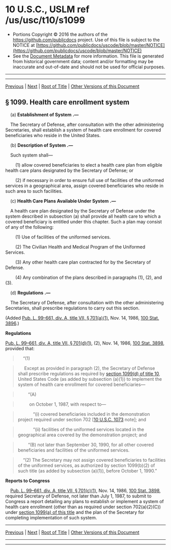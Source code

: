 ---
---

# 10 U.S.C., USLM ref /us/usc/t10/s1099

* Portions Copyright © 2016 the authors of the https://github.com/publicdocs project.
  Use of this file is subject to the NOTICE at [https://github.com/publicdocs/uscode/blob/master/NOTICE](https://github.com/publicdocs/uscode/blob/master/NOTICE)
* See the [Document Metadata](././../../../../../..//README.md) for more information.
  This file is generated from historical government data; content and/or formatting may be inaccurate and out-of-date and should not be used for official purposes.

----------
----------

[Previous](./../../../../../..//us/usc/t10/stA/ptII/ch55/m__us_usc_t10_s1098.md) | [Next](./../../../../../..//us/usc/t10/stA/ptII/ch55/m__us_usc_t10_s1100.md) | [Root of Title](./../../../../../../) | [Other Versions of this Document](https://publicdocs.github.io/go/links?ns=uslm&ref=%2Fus%2Fusc%2Ft10%2Fs1099)

## § 1099. Health care enrollment system

    (a)  __Establishment of System__  __.—__ 

    The Secretary of Defense, after consultation with the other administering Secretaries, shall establish a system of health care enrollment for covered beneficiaries who reside in the United States.

    (b)  __Description of System__  __.—__ 

    Such system shall—

        (1) allow covered beneficiaries to elect a health care plan from eligible health care plans designated by the Secretary of Defense; or

        (2) if necessary in order to ensure full use of facilities of the uniformed services in a geographical area, assign covered beneficiaries who reside in such area to such facilities.

    (c)  __Health Care Plans Available Under System__  __.—__ 

    A health care plan designated by the Secretary of Defense under the system described in subsection (a) shall provide all health care to which a covered beneficiary is entitled under this chapter. Such a plan may consist of any of the following:

        (1) Use of facilities of the uniformed services.

        (2) The Civilian Health and Medical Program of the Uniformed Services.

        (3) Any other health care plan contracted for by the Secretary of Defense.

        (4) Any combination of the plans described in paragraphs (1), (2), and (3).

    (d)  __Regulations__  __.—__ 

    The Secretary of Defense, after consultation with the other administering Secretaries, shall prescribe regulations to carry out this section.

(Added [Pub. L. 99–661, div. A, title VII, § 701(a)(1)][/us/pl/99/661/s701/a/1], Nov. 14, 1986, [100 Stat. 3896][/us/stat/100/3896].)

 __Regulations__ 

[Pub. L. 99–661, div. A, title VII, § 701(d)(1)][/us/pl/99/661/s701/d/1], (2), Nov. 14, 1986, [100 Stat. 3898][/us/stat/100/3898], provided that:

>     “(1)

>      Except as provided in paragraph (2), the Secretary of Defense shall prescribe regulations as required by [section 1099(d) of title 10][/us/usc/t10/s1099/d], United States Code (as added by subsection (a)(1)) to implement the system of health care enrollment for covered beneficiaries—

>         “(A)

>          on October 1, 1987, with respect to—

>             “(i) covered beneficiaries included in the demonstration project required under section 702 \[[10 U.S.C. 1073][/us/usc/t10/s1073] note\]; and

>             “(ii) facilities of the uniformed services located in the geographical area covered by the demonstration project; and

>         “(B) not later than September 30, 1990, for all other covered beneficiaries and facilities of the uniformed services.

>     “(2) The Secretary may not assign covered beneficiaries to facilities of the uniformed services, as authorized by section 1099(b)(2) of such title (as added by subsection (a)(1)), before October 1, 1990.”

 __Reports to Congress__ 

    [Pub. L. 99–661, div. A, title VII, § 701(c)(1)][/us/pl/99/661/s701/c/1], Nov. 14, 1986, [100 Stat. 3898][/us/stat/100/3898], required Secretary of Defense, not later than July 1, 1987, to submit to Congress a report detailing any plans to establish or implement a system of health care enrollment (other than as required under section 702(a)(2)(C)) under [section 1099(a) of this title][/us/usc/t10/s1099/a] and the plan of the Secretary for completing implementation of such system.

----------

[Previous](./../../../../../..//us/usc/t10/stA/ptII/ch55/m__us_usc_t10_s1098.md) | [Next](./../../../../../..//us/usc/t10/stA/ptII/ch55/m__us_usc_t10_s1100.md) | [Root of Title](./../../../../../../) | [Other Versions of this Document](https://publicdocs.github.io/go/links?ns=uslm&ref=%2Fus%2Fusc%2Ft10%2Fs1099)

----------
----------

[/us/pl/99/661/s701/a/1]: https://publicdocs.github.io/go/links?ns=uslm&ref=%2Fus%2Fpl%2F99%2F661%2Fs701%2Fa%2F1
[/us/stat/100/3896]: https://publicdocs.github.io/go/links?ns=uslm&ref=%2Fus%2Fstat%2F100%2F3896
[/us/pl/99/661/s701/d/1]: https://publicdocs.github.io/go/links?ns=uslm&ref=%2Fus%2Fpl%2F99%2F661%2Fs701%2Fd%2F1
[/us/stat/100/3898]: https://publicdocs.github.io/go/links?ns=uslm&ref=%2Fus%2Fstat%2F100%2F3898
[/us/usc/t10/s1099/d]: https://publicdocs.github.io/go/links?ns=uslm&ref=%2Fus%2Fusc%2Ft10%2Fs1099%2Fd
[/us/usc/t10/s1073]: https://publicdocs.github.io/go/links?ns=uslm&ref=%2Fus%2Fusc%2Ft10%2Fs1073
[/us/pl/99/661/s701/c/1]: https://publicdocs.github.io/go/links?ns=uslm&ref=%2Fus%2Fpl%2F99%2F661%2Fs701%2Fc%2F1
[/us/stat/100/3898]: https://publicdocs.github.io/go/links?ns=uslm&ref=%2Fus%2Fstat%2F100%2F3898
[/us/usc/t10/s1099/a]: https://publicdocs.github.io/go/links?ns=uslm&ref=%2Fus%2Fusc%2Ft10%2Fs1099%2Fa


